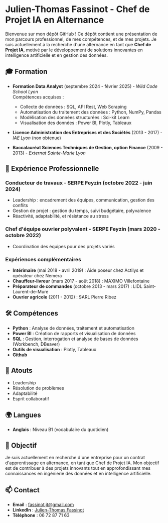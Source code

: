 # Julien-Thomas Fassinot - Chef de Projet IA en Alternance

Bienvenue sur mon dépôt GitHub ! Ce dépôt contient une présentation de mon parcours professionnel, de mes compétences, et de mes projets. Je suis actuellement à la recherche d'une alternance en tant que **Chef de Projet IA**, motivé par le développement de solutions innovantes en intelligence artificielle et en gestion des données.

## 🎓 Formation

- **Formation Data Analyst** (septembre 2024 - février 2025) - *Wild Code School Lyon*  
  Compétences acquises :
  - Collecte de données : SQL, API Rest, Web Scraping
  - Automatisation du traitement des données : Python, NumPy, Pandas
  - Modélisation des données structurées : Sci-kit Learn
  - Visualisation des données : Power BI, Plotly, Tableaux

- **Licence Administration des Entreprises et des Sociétés** (2013 - 2017) - *IAE Lyon* (non obtenue)

- **Baccalauréat Sciences Techniques de Gestion, option Finance** (2009 - 2013) - *Externat Sainte-Marie Lyon*

## 💼 Expérience Professionnelle

### Conducteur de travaux - SERPE Feyzin (octobre 2022 - juin 2024)
- Leadership : encadrement des équipes, communication, gestion des conflits
- Gestion de projet : gestion du temps, suivi budgétaire, polyvalence
- Réactivité, adaptabilité, et résistance au stress

### Chef d'équipe ouvrier polyvalent - SERPE Feyzin (mars 2020 - octobre 2022)
- Coordination des équipes pour des projets variés

### Expériences complémentaires
- **Intérimaire** (mai 2018 - avril 2019) : Aide poseur chez Actilys et opérateur chez Nemera
- **Chauffeur-livreur** (mars 2017 - août 2018) : MAXIMO Villefontaine
- **Préparateur de commandes** (octobre 2013 - mars 2017) : LIDL Saint-Laurent-de-Mure
- **Ouvrier agricole** (2011 - 2012) : SARL Pierre Ribez

## 🛠️ Compétences

- **Python** : Analyse de données, traitement et automatisation
- **Power BI** : Création de rapports et visualisation de données
- **SQL** : Gestion, interrogation et analyse de bases de données (Workbench, DBeaver)
- **Outils de visualisation** : Plotly, Tableaux
- **Github**

## 🌟 Atouts

- Leadership
- Résolution de problèmes
- Adaptabilité
- Esprit collaboratif

## 🌍 Langues

- **Anglais** : Niveau B1 (vocabulaire du quotidien)

## 🎯 Objectif

Je suis actuellement en recherche d'une entreprise pour un contrat d'apprentissage en alternance, en tant que Chef de Projet IA. Mon objectif est de contribuer à des projets innovants tout en approfondissant mes connaissances en ingénierie des données et en intelligence artificielle.

## 📫 Contact

- **Email** : [fassinot.jt@gmail.com](mailto:fassinot.jt@gmail.com)
- **LinkedIn** : [Julien-Thomas Fassinot](https://www.linkedin.com/in/julien-thomas%20fassinot)
- **Téléphone** : 06 72 87 71 63
